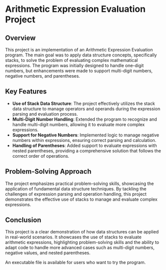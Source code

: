 # Arithmetic Expression Evaluation Project

## Overview
This project is an implementation of an Arithmetic Expression Evaluation program. The main goal was to apply data structure concepts, specifically stacks, to solve the problem of evaluating complex mathematical expressions. The program was initially designed to handle one-digit numbers, but enhancements were made to support multi-digit numbers, negative numbers, and parentheses.

## Key Features
- **Use of Stack Data Structure**: The project effectively utilizes the stack data structure to manage operators and operands during the expression parsing and evaluation process.
- **Multi-Digit Number Handling**: Extended the program to recognize and handle multi-digit numbers, allowing it to evaluate more complex expressions.
- **Support for Negative Numbers**: Implemented logic to manage negative numbers within expressions, ensuring correct parsing and calculation.
- **Handling of Parentheses**: Added support to evaluate expressions with nested parentheses, providing a comprehensive solution that follows the correct order of operations.

## Problem-Solving Approach
The project emphasizes practical problem-solving skills, showcasing the application of fundamental data structure techniques. By tackling the challenges of expression parsing and operation handling, this project demonstrates the effective use of stacks to manage and evaluate complex expressions.

## Conclusion
This project is a clear demonstration of how data structures can be applied in real-world scenarios. It showcases the use of stacks to evaluate arithmetic expressions, highlighting problem-solving skills and the ability to adapt code to handle more advanced cases such as multi-digit numbers, negative values, and nested parentheses.

An executable file is available for users who want to try the program.


